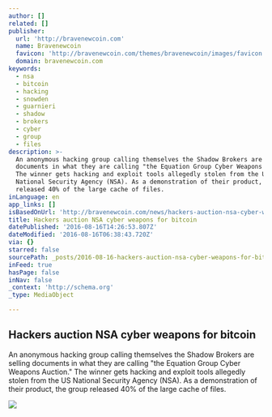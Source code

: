 ```yaml
---
author: []
related: []
publisher:
  url: 'http://bravenewcoin.com'
  name: Bravenewcoin
  favicon: 'http://bravenewcoin.com/themes/bravenewcoin/images/favicon.ico'
  domain: bravenewcoin.com
keywords:
  - nsa
  - bitcoin
  - hacking
  - snowden
  - guarnieri
  - shadow
  - brokers
  - cyber
  - group
  - files
description: >-
  An anonymous hacking group calling themselves the Shadow Brokers are selling
  documents in what they are calling "the Equation Group Cyber Weapons Auction."
  The winner gets hacking and exploit tools allegedly stolen from the US
  National Security Agency (NSA). As a demonstration of their product, the group
  released 40% of the large cache of files.
inLanguage: en
app_links: []
isBasedOnUrl: 'http://bravenewcoin.com/news/hackers-auction-nsa-cyber-weapons-for-bitcoin/'
title: Hackers auction NSA cyber weapons for bitcoin
datePublished: '2016-08-16T14:26:53.807Z'
dateModified: '2016-08-16T06:38:43.720Z'
via: {}
starred: false
sourcePath: _posts/2016-08-16-hackers-auction-nsa-cyber-weapons-for-bitcoin.md
inFeed: true
hasPage: false
inNav: false
_context: 'http://schema.org'
_type: MediaObject

---
```

<article style=""><h1>Hackers auction NSA cyber weapons for bitcoin</h1><p>An anonymous hacking group calling themselves the Shadow Brokers are selling documents in what they are calling "the Equation Group Cyber Weapons Auction." The winner gets hacking and exploit tools allegedly stolen from the US National Security Agency (NSA). As a demonstration of their product, the group released 40% of the large cache of files.</p><img src="http://bravenewcoin.com/assets/Uploads/_resampled/CroppedImage400400-NSA-Headquarters.jpg" /></article>